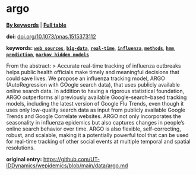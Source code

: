 <!--DO NOT EDIT BY HAND-->
 
#  argo 
 

[**By keywords**](../by-keyword.md) | [**Full table**](../full-table.md)
 
 
**doi:** [doi.org/10.1073/pnas.1515373112](https://doi.org/doi.org/10.1073/pnas.1515373112)
 
**keywords:** [**`web sources`**](../by-keyword.md#web-sources), [**`big-data`**](../by-keyword.md#big-data), [**`real-time`**](../by-keyword.md#real-time), [**`influenza`**](../by-keyword.md#influenza), [**`methods`**](../by-keyword.md#methods), [**`hmm`**](../by-keyword.md#hmm), [**`prediction`**](../by-keyword.md#prediction), [**`markov hidden models`**](../by-keyword.md#markov-hidden-models) 
 
 From the abstract:  > Accurate real-time tracking of influenza outbreaks helps public health officials make timely and meaningful decisions that could save lives. We propose an influenza tracking model, ARGO (AutoRegression with GOogle search data), that uses publicly available online search data. In addition to having a rigorous statistical foundation, ARGO outperforms all previously available Google-search–based tracking models, including the latest version of Google Flu Trends, even though it uses only low-quality search data as input from publicly available Google Trends and Google Correlate websites. ARGO not only incorporates the seasonality in influenza epidemics but also captures changes in people’s online search behavior over time. ARGO is also flexible, self-correcting, robust, and scalable, making it a potentially powerful tool that can be used for real-time tracking of other social events at multiple temporal and spatial resolutions. 


 **original entry:**  https://github.com/UT-IDDynamics/wepidemics/blob/main/data/argo.md 

